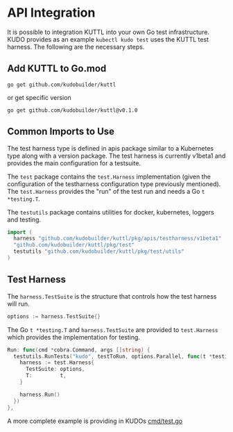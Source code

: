 # API Integration

It is possible to integration KUTTL into your own Go test infrastructure.  KUDO provides as an example `kubectl kudo test` uses the KUTTL test harness.  The following are the necessary steps.


## Add KUTTL to Go.mod

`go get github.com/kudobuilder/kuttl`

or get specific version

`go get github.com/kudobuilder/kuttl@v0.1.0`

## Common Imports to Use

The test harness type is defined in apis package similar to a Kubernetes type along with a version package.  The test harness is currently v1beta1 and provides the main configuration for a testsuite.

The `test` package contains the `test.Harness` implementation (given the configuration of the testharness configuration type previously mentioned).  The `test.Harness` provides the "run" of the test run and needs a Go `t *testing.T`.

The `testutils` package contains utilities for docker, kubernetes, loggers and testing.

```go
import (
  harness "github.com/kudobuilder/kuttl/pkg/apis/testharness/v1beta1"
  "github.com/kudobuilder/kuttl/pkg/test"
  testutils "github.com/kudobuilder/kuttl/pkg/test/utils"
)
```

## Test Harness

The `harness.TestSuite` is the structure that controls how the test harness will run.

```go
options := harness.TestSuite{}
```

The Go `t *testing.T` and `harness.TestSuite` are provided to `test.Harness` which provides the implementation for testing.

```go
Run: func(cmd *cobra.Command, args []string) {
  testutils.RunTests("kudo", testToRun, options.Parallel, func(t *testing.T) {
    harness := test.Harness{
      TestSuite: options,
      T:         t,
    }

    harness.Run()
  })
},

```

A more complete example is providing in KUDOs [cmd/test.go](https://github.com/kudobuilder/kudo/blob/master/pkg/kudoctl/cmd/test.go)
